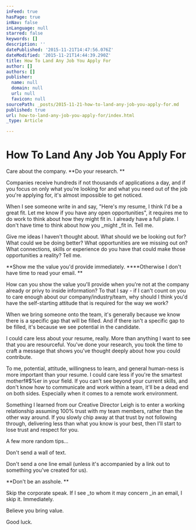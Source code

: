 ```yaml
---
inFeed: true
hasPage: true
inNav: false
inLanguage: null
starred: false
keywords: []
description: ''
datePublished: '2015-11-21T14:47:56.076Z'
dateModified: '2015-11-21T14:44:39.290Z'
title: How To Land Any Job You Apply For
author: []
authors: []
publisher:
  name: null
  domain: null
  url: null
  favicon: null
sourcePath: _posts/2015-11-21-how-to-land-any-job-you-apply-for.md
published: true
url: how-to-land-any-job-you-apply-for/index.html
_type: Article

---
```

# How To Land Any Job You Apply For

Care about the company. **Do your research. **

Companies receive hundreds if not thousands of applications a day, and if you focus on only what you're looking for and what you need out of the job you're applying for, it's almost impossible to get noticed. 

When I see someone write in and say, "Here's my resume, I think I'd be a great fit. Let me know if you have any open opportunities", it requires me to do work to think about how they might fit in. I already have a full plate. I don't have time to think about how you _might _fit in. Tell me. 

Give me ideas I haven't thought about. What should we be looking out for? What could we be doing better? What opportunities are we missing out on?What connections, skills or experience do you have that could make those opportunities a reality? Tell me.

**Show me the value you'd provide immediately. ****Otherwise I don't have time to read your email. **

How can you show the value you'll provide when you're not at the company already or privy to inside information? To that I say - if I can't count on you to care enough about our company/industry/team, why should I think you'd have the self-starting attitude that is required for the way we work?

When we bring someone onto the team, it's generally because we know there is a specific gap that will be filled. And if there isn't a specific gap to be filled, it's because we see potential in the candidate.

I could care less about your resume, really. More than anything I want to see that you are resourceful. You've done your research, you took the time to craft a message that shows you've thought deeply about how you could contribute. 

To me, potential, attitude, willingness to learn, and general human-ness is more important than your resume. I could care less if you're the smartest motherf\#$%er in your field. If you can't see beyond your current skills, and don't know how to communicate and work within a team, it'll be a dead end on both sides. Especially when it comes to a remote work environment.

Something I learned from our Creative Director Leigh is to enter a working relationship assuming 100% trust with my team members, rather than the other way around. If you slowly chip away at that trust by not following through, delivering less than what you know is your best, then I'll start to lose trust and respect for you. 

A few more random tips...

Don't send a wall of text.

Don't send a one line email (unless it's accompanied by a link out to something you've created for us).

**Don't be an asshole. **

Skip the corporate speak. If I see _to whom it may concern _in an email, I skip it. Immediately. 

Believe you bring value.

Good luck.